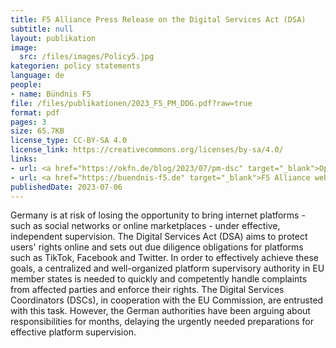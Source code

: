 ```yaml
---
title: F5 Alliance Press Release on the Digital Services Act (DSA)
subtitle: null
layout: publikation
image:
  src: /files/images/Policy5.jpg
kategorien: policy statements
language: de
people:
- name: Bündnis F5
file: /files/publikationen/2023_F5_PM_DDG.pdf?raw=true
format: pdf
pages: 3
size: 65.7KB
license_type: CC-BY-SA 4.0
license_link: https://creativecommons.org/licenses/by-sa/4.0/
links:
- url: <a href="https://okfn.de/blog/2023/07/pm-dsc" target="_blank">Open blogpost</a>
- url: <a href="https://buendnis-f5.de" target="_blank">F5 Alliance website</a>
publishedDate: 2023-07-06
---
```


Germany is at risk of losing the opportunity to bring internet platforms - such as social networks or online marketplaces - under effective, independent supervision. The Digital Services Act (DSA) aims to protect users' rights online and sets out due diligence obligations for platforms such as TikTok, Facebook and Twitter. In order to effectively achieve these goals, a centralized and well-organized platform supervisory authority in EU member states is needed to quickly and competently handle complaints from affected parties and enforce their rights. The Digital Services Coordinators (DSCs), in cooperation with the EU Commission, are entrusted with this task. However, the German authorities have been arguing about responsibilities for months, delaying the urgently needed preparations for effective platform supervision.